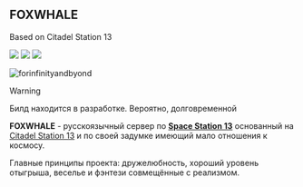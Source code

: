 ## FOXWHALE
Based on Citadel Station 13

![](https://img.shields.io/badge/UWU-OWO-blue?style=for-the-badge) ![](https://img.shields.io/badge/ALL-TIME-blue?style=for-the-badge) ![](https://img.shields.io/badge/CTRL_%2B_C-CTRL_%2B_V-blue?style=for-the-badge)

![forinfinityandbyond](https://user-images.githubusercontent.com/5211576/29499758-4efff304-85e6-11e7-8267-62919c3688a9.gif)

> [!WARNING]
> Билд находится в разработке. Вероятно, долговременной

**FOXWHALE** - русскоязычный сервер по **[Space Station 13](http://www.byond.com/games/Exadv1/SpaceStation13)** основанный на [Citadel Station 13](https://github.com/Citadel-Station-13/Citadel-Station-13) и по своей задумке имеющий мало отношения к космосу.

Главные принципы проекта: дружелюбность, хороший уровень отыгрыша, веселье и фэнтези совмещённые с реализмом.






